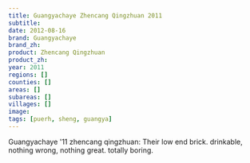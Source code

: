 ```yaml
---
title: Guangyachaye Zhencang Qingzhuan 2011
subtitle: 
date: 2012-08-16
brand: Guangyachaye
brand_zh: 
product: Zhencang Qingzhuan
product_zh: 
year: 2011
regions: []
counties: []
areas: []
subareas: []
villages: []
image: 
tags: [puerh, sheng, guangya]
---
```

Guangyachaye '11 zhencang qingzhuan:
Their low end brick. drinkable, nothing wrong, nothing great. totally boring.